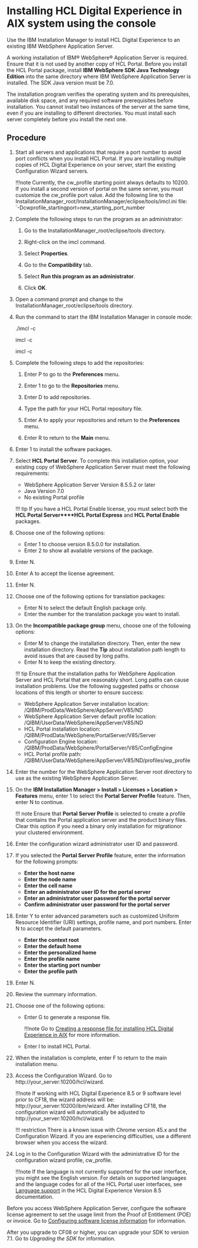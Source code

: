 # Installing HCL Digital Experience in AIX system using the console

Use the IBM Installation Manager to install HCL Digital Experience to an existing IBM WebSphere Application Server.

A working installation of IBM® WebSphere® Application Server is required. Ensure that it is not used by another copy of HCL Portal. Before you install the HCL Portal package, install **IBM WebSphere SDK Java Technology Edition** into the same directory where IBM WebSphere Application Server is installed. The SDK Java version must be 7.0.

The installation program verifies the operating system and its prerequisites, available disk space, and any required software prerequisites before installation. You cannot install two instances of the server at the same time, even if you are installing to different directories. You must install each server completely before you install the next one.

## Procedure

1.  Start all servers and applications that require a port number to avoid port conflicts when you install HCL Portal. If you are installing multiple copies of HCL Digital Experience on your server, start the existing Configuration Wizard servers.

    !!!note
        Currently, the cw_profile starting point always defaults to 10200. If you install a second version of portal on the same server, you must customize the cw_profile port value. Add the following line to the InstallationManager_root/InstallationManager/eclipse/tools/imcl.ini file: `-Dcwprofile_startingport=new_starting_port_number

2.  Complete the following steps to run the program as an administrator:

    1.  Go to the InstallationManager_root/eclipse/tools directory.

    2.  Right-click on the imcl command.

    3.  Select **Properties**.

    4.  Go to the **Compatibility** tab.

    5.  Select **Run this program as an administrator**.

    6.  Click **OK**.

3.  Open a command prompt and change to the InstallationManager_root/eclipse/tools directory.

4.  Run the command to start the IBM Installation Manager in console mode:

    ./imcl -c

    imcl -c

    imcl -c

5.  Complete the following steps to add the repositories:

    1.  Enter P to go to the **Preferences** menu.

    2.  Enter 1 to go to the **Repositories** menu.

    3.  Enter D to add repositories.

    4.  Type the path for your HCL Portal repository file.

    5.  Enter A to apply your repositories and return to the **Preferences** menu.

    6.  Enter R to return to the **Main** menu.

6.  Enter 1 to install the software packages.

7.  Select **HCL Portal Server**. To complete this installation option, your existing copy of WebSphere Application Server must meet the following requirements:

    -   WebSphere Application Server Version 8.5.5.2 or later
    -   Java Version 7.0
    -   No existing Portal profile

    !!! tip
        If you have a HCL Portal Enable license, you must select both the **HCL Portal Server****HCL Portal Express** and **HCL Portal Enable** packages.

8.  Choose one of the following options:

    -   Enter 1 to choose version 8.5.0.0 for installation.
    -   Enter 2 to show all available versions of the package.

9.  Enter N.

10. Enter A to accept the license agreement.

11. Enter N.

12. Choose one of the following options for translation packages:

    -   Enter N to select the default English package only.
    -   Enter the number for the translation package you want to install.

13. On the **Incompatible package group** menu, choose one of the following options:

    -   Enter M to change the installation directory. Then, enter the new installation directory. Read the **Tip** about installation path length to avoid issues that are caused by long paths.
    -   Enter N to keep the existing directory.

    !!! tip
        Ensure that the installation paths for WebSphere Application Server and HCL Portal that are reasonably short. Long paths can cause installation problems. Use the following suggested paths or choose locations of this length or shorter to ensure success:

    -   WebSphere Application Server installation location: /QIBM/ProdData/WebSphere/AppServer/V85/ND
    -   WebSphere Application Server default profile location: /QIBM/UserData/WebSphere/AppServer/V85/ND
    -   HCL Portal installation location: /QIBM/ProdData/WebSphere/PortalServer/V85/Server
    -   Configuration Engine location: /QIBM/ProdData/WebSphere/PortalServer/V85/ConfigEngine
    -   HCL Portal profile path: /QIBM/UserData/WebSphere/AppServer/V85/ND/profiles/wp\_profile

14. Enter the number for the WebSphere Application Server root directory to use as the existing WebSphere Application Server.

15. On the **IBM Installation Manager > Install > Licenses > Location > Features** menu, enter 1 to select the **Portal Server Profile** feature. Then, enter N to continue.

    !!! note
        Ensure that **Portal Server Profile** is selected to create a profile that contains the Portal application server and the product binary files. Clear this option if you need a binary only installation for migrationor your clustered environment.

16. Enter the configuration wizard administrator user ID and password.

17. If you selected the **Portal Server Profile** feature, enter the information for the following prompts:

    -   **Enter the host name**
    -   **Enter the node name**
    -   **Enter the cell name**
    -   **Enter an administrator user ID for the portal server**
    -   **Enter an administrator user password for the portal server**
    -   **Confirm administrator user password for the portal server**

18. Enter Y to enter advanced parameters such as customized Uniform Resource Identifier (URI) settings, profile name, and port numbers. Enter N to accept the default parameters.

    -   **Enter the context root**
    -   **Enter the default home**
    -   **Enter the personalized home**
    -   **Enter the profile name**
    -   **Enter the starting port number**
    -   **Enter the profile path**

19. Enter N.

20. Review the summary information.

21. Choose one of the following options:

    -   Enter G to generate a response file.

        !!!note
            Go to [Creating a response file for installing HCL Digital Experience in AIX](../../aix/running_install/install_with_responsefile/inst_response-AIX.md) for more information.

    -   Enter I to install HCL Portal.

22. When the installation is complete, enter F to return to the main installation menu.

23. Access the Configuration Wizard. Go to http://your_server:10200/hcl/wizard.

    !!!note
        If working with HCL Digital Experience 8.5 or 9 software level prior to CF18, the wizard address will be: http://your_server:10200/ibm/wizard. After installing CF18, the configuration wizard will automatically be adjusted to http://your_server:10200/hcl/wizard.

    !!! restriction
        There is a known issue with Chrome version 45.x and the Configuration Wizard. If you are experiencing difficulties, use a different browser when you access the wizard.

24. Log in to the Configuration Wizard with the administrative ID for the configuration wizard profile, cw\_profile.

    !!!note
        If the language is not currently supported for the user interface, you might see the English version. For details on supported languages and the language codes for all of the HCL Portal user interfaces, see [Language support](../../../../../../extend_dx/development_tools/portal_admin_tools/language_support/index.md) in the HCL Digital Experience Version 8.5 documentation.


Before you access WebSphere Application Server, configure the software license agreement to set the usage limit from the Proof of Entitlement (POE) or invoice. Go to [Configuring software license information](http://www-01.ibm.com/support/knowledgecenter/SSAW57_8.5.5/com.ibm.websphere.installation.nd.iseries.doc/ae/tins_is_cfglic.html?cp=SSAW57_8.5.5%2F2-5-0-7-1) for information.

After you upgrade to CF08 or higher, you can upgrade your SDK to version 7.1. Go to *Upgrading the SDK* for information.


